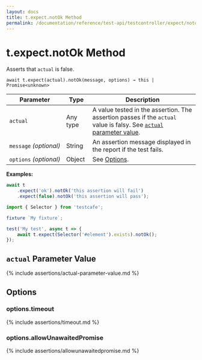 ```yaml
---
layout: docs
title: t.expect.notOk Method
permalink: /documentation/reference/test-api/testcontroller/expect/notok.html
---
```

# t.expect.notOk Method

Asserts that `actual` is false.

```text
await t.expect(actual).notOk(message, options) → this | Promise<unknown>
```

Parameter              | Type                                              | Description
---------------------- | ------------------------------------------------- | ------------------------------------------------------------------------------------------------------------------
`actual`             | Any type | A value tested in the assertion. The assertion passes if the `actual` value is falsy. See [`actual` parameter value](#actual-parameter-value).
`message`&#160;*(optional)* | String   | An assertion message displayed in the report if the test fails.
`options`&#160;*(optional)* | Object   | See [Options](#options).

**Examples:**

```js
await t
    .expect('ok').notOk('this assertion will fail')
    .expect(false).notOk('this assertion will pass');
```

```js
import { Selector } from 'testcafe';

fixture `My fixture`;

test('My test', async t => {
    await t.expect(Selector('#element').exists).notOk();
});
```

## `actual` Parameter Value

{% include assertions/actual-parameter-value.md %}

## Options

### options.timeout

{% include assertions/timeout.md %}

### options.allowUnawaitedPromise

{% include assertions/allowunawaitedpromise.md %}
